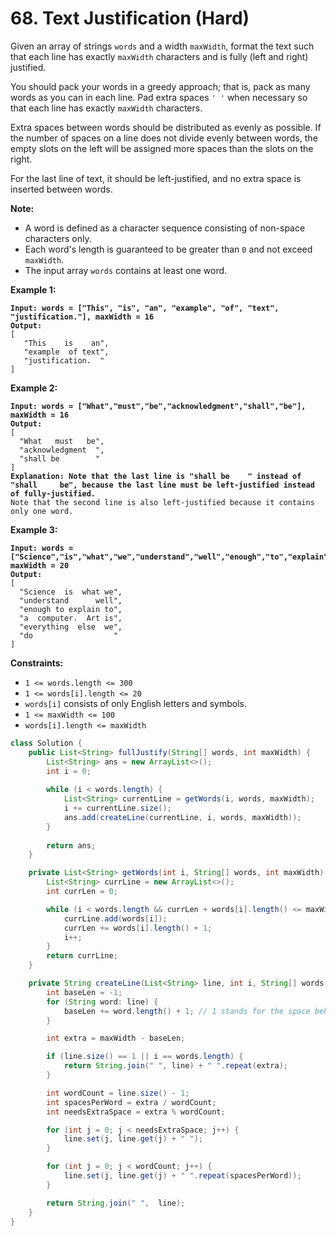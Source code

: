 # 68. Text Justification (Hard)

Given an array of strings `words` and a width `maxWidth`, format the text such that each line has exactly `maxWidth` characters and is fully (left and right) justified.

You should pack your words in a greedy approach; that is, pack as many words as you can in each line. Pad extra spaces `' '` when necessary so that each line has exactly `maxWidth` characters.

Extra spaces between words should be distributed as evenly as possible. If the number of spaces on a line does not divide evenly between words, the empty slots on the left will be assigned more spaces than the slots on the right.

For the last line of text, it should be left-justified, and no extra space is inserted between words.

**Note:**

* A word is defined as a character sequence consisting of non-space characters only.
* Each word's length is guaranteed to be greater than `0` and not exceed `maxWidth`.
* The input array `words` contains at least one word.

**Example 1:**

<pre><code><strong>Input: words = ["This", "is", "an", "example", "of", "text", "justification."], maxWidth = 16
</strong><strong>Output:
</strong>[
   "This    is    an",
   "example  of text",
   "justification.  "
]
</code></pre>

**Example 2:**

<pre><code><strong>Input: words = ["What","must","be","acknowledgment","shall","be"], maxWidth = 16
</strong><strong>Output:
</strong>[
  "What   must   be",
  "acknowledgment  ",
  "shall be        "
]
<strong>Explanation: Note that the last line is "shall be    " instead of "shall     be", because the last line must be left-justified instead of fully-justified.
</strong>Note that the second line is also left-justified because it contains only one word.
</code></pre>

**Example 3:**

<pre><code><strong>Input: words = ["Science","is","what","we","understand","well","enough","to","explain","to","a","computer.","Art","is","everything","else","we","do"], maxWidth = 20
</strong><strong>Output:
</strong>[
  "Science  is  what we",
  "understand      well",
  "enough to explain to",
  "a  computer.  Art is",
  "everything  else  we",
  "do                  "
] 
</code></pre>

**Constraints:**

* `1 <= words.length <= 300`
* `1 <= words[i].length <= 20`
* `words[i]` consists of only English letters and symbols.
* `1 <= maxWidth <= 100`
* `words[i].length <= maxWidth`



```java
class Solution {
    public List<String> fullJustify(String[] words, int maxWidth) {
        List<String> ans = new ArrayList<>();
        int i = 0;
        
        while (i < words.length) {
            List<String> currentLine = getWords(i, words, maxWidth);
            i += currentLine.size();
            ans.add(createLine(currentLine, i, words, maxWidth));
        }
        
        return ans;
    }

    private List<String> getWords(int i, String[] words, int maxWidth) {
        List<String> currLine = new ArrayList<>();
        int currLen = 0;

        while (i < words.length && currLen + words[i].length() <= maxWidth) {
            currLine.add(words[i]);
            currLen += words[i].length() + 1;
            i++;
        }
        return currLine;
    }

    private String createLine(List<String> line, int i, String[] words, int maxWidth) {
        int baseLen = -1;
        for (String word: line) {
            baseLen += word.length() + 1; // 1 stands for the space behind each word
        }

        int extra = maxWidth - baseLen;

        if (line.size() == 1 || i == words.length) {
            return String.join(" ", line) + " ".repeat(extra);
        }

        int wordCount = line.size() - 1;
        int spacesPerWord = extra / wordCount;
        int needsExtraSpace = extra % wordCount;

        for (int j = 0; j < needsExtraSpace; j++) {
            line.set(j, line.get(j) + " ");
        }

        for (int j = 0; j < wordCount; j++) {
            line.set(j, line.get(j) + " ".repeat(spacesPerWord));
        }

        return String.join(" ",  line);
    }
}
```
